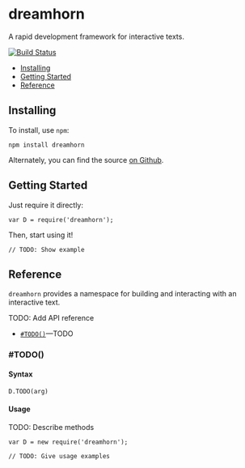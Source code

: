 dreamhorn
=========

A rapid development framework for interactive texts.

[![Build Status](https://travis-ci.org/dreamhorn/dreamhorn.svg?branch=master)](https://travis-ci.org/dreamhorn/dreamhorn)

- [Installing](#installing)
- [Getting Started](#getting-started)
- [Reference](#reference)


Installing
----------

To install, use `npm`:

    npm install dreamhorn

Alternately, you can find the source [on Github](https://github.com/dreamhorn/dreamhorn).


Getting Started
---------------

Just require it directly:

    var D = require('dreamhorn');

Then, start using it!

    // TODO: Show example


Reference
---------

`dreamhorn` provides a namespace for building and interacting with an interactive text.

TODO: Add API reference

- [`#TODO()`](#TODO')—TODO

### #TODO()

#### Syntax

    D.TODO(arg)

#### Usage

TODO: Describe methods

    var D = new require('dreamhorn');

    // TODO: Give usage examples
